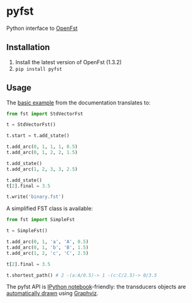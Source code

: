 # pyfst

Python interface to [OpenFst](http://openfst.org)

## Installation

1. Install the latest version of OpenFst (1.3.2)
2. `pip install pyfst`

## Usage

The [basic example](http://www.openfst.org/twiki/bin/view/FST/FstQuickTour#CreatingFsts) from the documentation translates to:

```python
from fst import StdVectorFst

t = StdVectorFst()

t.start = t.add_state()

t.add_arc(0, 1, 1, 1, 0.5)
t.add_arc(0, 1, 2, 2, 1.5)

t.add_state()
t.add_arc(1, 2, 3, 3, 2.5)

t.add_state()
t[2].final = 3.5

t.write('binary.fst')
```

A simplified FST class is available:
```python
from fst import SimpleFst

t = SimpleFst()

t.add_arc(0, 1, 'a', 'A', 0.5)
t.add_arc(0, 1, 'b', 'B', 1.5)
t.add_arc(1, 2, 'c', 'C', 2.5)

t[2].final = 3.5

t.shortest_path() # 2 -(a:A/0.5)-> 1 -(c:C/2.5)-> 0/3.5 
```

The pyfst API is [IPython notebook](http://ipython.org/ipython-doc/dev/interactive/htmlnotebook.html)-friendly: the transducers objects are [automatically drawn](http://nbviewer.ipython.org/3835477/) using [Graphviz](http://www.graphviz.org).
